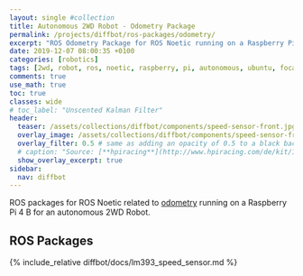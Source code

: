 ```yaml
---
layout: single #collection
title: Autonomous 2WD Robot - Odometry Package
permalink: /projects/diffbot/ros-packages/odometry/
excerpt: "ROS Odometry Package for ROS Noetic running on a Raspberry Pi 4 for an autonomous 2WD Robot to localize itself."
date: 2019-12-07 08:00:35 +0100
categories: [robotics]
tags: [2wd, robot, ros, noetic, raspberry, pi, autonomous, ubuntu, focal, package, perception, speed, sensor, odometry, localization]
comments: true
use_math: true
toc: true
classes: wide
# toc_label: "Unscented Kalman Filter"
header:
  teaser: /assets/collections/diffbot/components/speed-sensor-front.jpg
  overlay_image: /assets/collections/diffbot/components/speed-sensor-front.jpg
  overlay_filter: 0.5 # same as adding an opacity of 0.5 to a black background
  # caption: "Source: [**hpiracing**](http://www.hpiracing.com/de/kit/114343)"
  show_overlay_excerpt: true
sidebar:
  nav: diffbot
---
```


ROS packages for ROS Noetic related to [odometry](https://en.wikipedia.org/wiki/Odometry) running on a Raspberry Pi 4 B for an autonomous 2WD Robot.

## ROS Packages

{% include_relative diffbot/docs/lm393_speed_sensor.md %}
